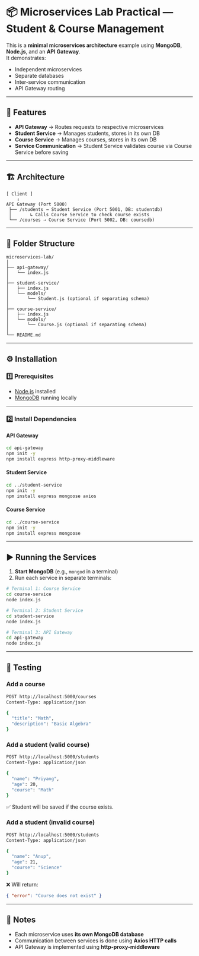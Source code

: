 # 📦 Microservices Lab Practical — Student & Course Management

This is a **minimal microservices architecture** example using **MongoDB**, **Node.js**, and an **API Gateway**.  
It demonstrates:
- Independent microservices
- Separate databases
- Inter-service communication
- API Gateway routing

---

## 🚀 Features
- **API Gateway** → Routes requests to respective microservices
- **Student Service** → Manages students, stores in its own DB
- **Course Service** → Manages courses, stores in its own DB
- **Service Communication** → Student Service validates course via Course Service before saving

---

## 🏗 Architecture
```
[ Client ]
    ↓
API Gateway (Port 5000)
 ├── /students → Student Service (Port 5001, DB: studentdb)
 │       ↳ Calls Course Service to check course exists
 └── /courses → Course Service (Port 5002, DB: coursedb)
```

---

## 📂 Folder Structure
```
microservices-lab/
│
├── api-gateway/
│   └── index.js
│
├── student-service/
│   ├── index.js
│   └── models/
│       └── Student.js (optional if separating schema)
│
├── course-service/
│   ├── index.js
│   └── models/
│       └── Course.js (optional if separating schema)
│
└── README.md
```

---

## ⚙️ Installation

### 1️⃣ Prerequisites
- [Node.js](https://nodejs.org/) installed
- [MongoDB](https://www.mongodb.com/) running locally

---

### 2️⃣ Install Dependencies

#### API Gateway
```bash
cd api-gateway
npm init -y
npm install express http-proxy-middleware
```

#### Student Service
```bash
cd ../student-service
npm init -y
npm install express mongoose axios
```

#### Course Service
```bash
cd ../course-service
npm init -y
npm install express mongoose
```

---

## ▶️ Running the Services

1. **Start MongoDB** (e.g., `mongod` in a terminal)
2. Run each service in separate terminals:

```bash
# Terminal 1: Course Service
cd course-service
node index.js

# Terminal 2: Student Service
cd student-service
node index.js

# Terminal 3: API Gateway
cd api-gateway
node index.js
```

---

## 🧪 Testing

### Add a course
```bash
POST http://localhost:5000/courses
Content-Type: application/json

{
  "title": "Math",
  "description": "Basic Algebra"
}
```

### Add a student (valid course)
```bash
POST http://localhost:5000/students
Content-Type: application/json

{
  "name": "Priyang",
  "age": 20,
  "course": "Math"
}
```

✅ Student will be saved if the course exists.

### Add a student (invalid course)
```bash
POST http://localhost:5000/students
Content-Type: application/json

{
  "name": "Anup",
  "age": 21,
  "course": "Science"
}
```

❌ Will return:
```json
{ "error": "Course does not exist" }
```

---

## 📌 Notes
- Each microservice uses **its own MongoDB database**
- Communication between services is done using **Axios HTTP calls**
- API Gateway is implemented using **http-proxy-middleware**
